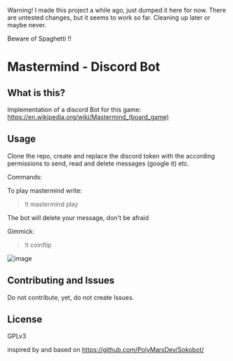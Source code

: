 Warning!  I made this project a while ago, just dumped it here for now.
There are untested changes, but it seems to work so far.
Cleaning up later or maybe never.

Beware of Spaghetti !!

# Mastermind - Discord Bot

## What is this?

Implementation of a discord Bot for this game: https://en.wikipedia.org/wiki/Mastermind_(board_game)

## Usage

Clone the repo, create and replace the discord token with the according permissions to send, read and delete messages (google it) etc.

Commands:

To play mastermind write:

> !t mastermind play

The bot will delete your message, don't be afraid

Gimmick:

> !t coinflip

![image](https://user-images.githubusercontent.com/26322754/130513442-73703a8f-67a8-4a5b-87ec-18c2055cdfdf.png)


## Contributing and Issues

Do not contribute, yet, do not create Issues.

## License

GPLv3

inspired by and based on https://github.com/PolyMarsDev/Sokobot/
